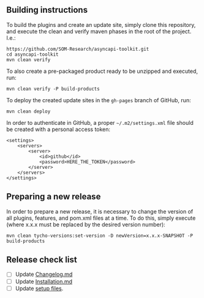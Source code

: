 ## Building instructions

To build the plugins and create an update site, simply clone this repository, and execute the clean and verify maven phases in the root of the project. I.e.:

```
https://github.com/SOM-Research/asyncapi-toolkit.git
cd asyncapi-toolkit
mvn clean verify
```

To also create a pre-packaged product ready to be unzipped and executed, run:

```
mvn clean verify -P build-products
```

To deploy the created update sites in the `gh-pages` branch of GitHub, run:

```
mvn clean deploy
```

In order to authenticate in GitHub, a proper `~/.m2/settings.xml` file should be created with a personal access token:

```
<settings>
    <servers> 
        <server>
            <id>github</id>
            <password>HERE_THE_TOKEN</password>
        </server>
    </servers>
</settings>
```


## Preparing a new release

In order to prepare a new release, it is necessary to change the version of all plugins, features, and pom.xml files at a time. To do this, simply execute (where x.x.x must be replaced by the desired version number):

```
mvn clean tycho-versions:set-version -D newVersion=x.x.x-SNAPSHOT -P build-products
```

## Release check list

- [ ] Update [Changelog.md](Changelog.md)
- [ ] Update [Installation.md](Installation.md)
- [ ] Update [setup files](/releng/setup/).
